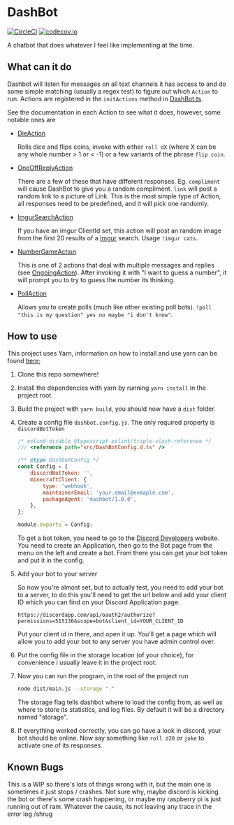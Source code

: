 # DashBot

[![CircleCI](https://circleci.com/gh/aNickzz/DashBot.svg?style=svg)](https://circleci.com/gh/aNickzz/DashBot)
[![codecov.io](https://codecov.io/github/aNickzz/DashBot/coverage.svg?branch=master)](https://codecov.io/github/aNickzz/DashBot?branch=master)

A chatbot that does whatever I feel like implementing at the time.

## What can it do

Dashbot will listen for messages on all text channels it has access to and do some simple matching (usually a regex test) to figure out which `Action` to run. Actions are registered in the `initActions` method in [DashBot.ts](src/DashBot.ts).

See the documentation in each Action to see what it does, however, some notable ones are

-   [DieAction](src/Actions/DieAction.ts)

    Rolls dice and flips coins, invoke with either `roll dX` (where X can be any whole number > 1 or < -1) or a few variants of the phrase `flip coin`.

-   [OneOffReplyAction](src/Actions/OneOffReplyAction.ts)

    There are a few of these that have different responses. Eg. `compliment` will cause DashBot to give you a random compliment. `link` will post a random link to a picture of Link. This is the most simple type of Action, all responses need to be predefined, and it will pick one randomly.

-   [ImgurSearchAction](src/Actions/ImgurSearchAction.ts)

    If you have an imgur ClientId set, this action will post an random image from the first 20 results of a [Imgur](https://imgur.com) search. Usage `!imgur cats`.

-   [NumberGameAction](src/Actions/NumberGameAction.ts)

    This is one of 2 actions that deal with multiple messages and replies (see [OngoingAction](src/Actions/OngoingAction.ts)). After invoking it with "I want to guess a number", it will prompt you to try to guess the number its thinking.

-   [PollAction](src/Actions/PollAction.ts)

    Allows you to create polls (much like other existing poll bots). `!poll "this is my question" yes no maybe "i don't know"`.

## How to use

This project uses Yarn, information on how to install and use yarn can be found [here](https://classic.yarnpkg.com/en/docs/getting-started/);

1. Clone this repo somewhere!
2. Install the dependencies with yarn by running `yarn install` in the project root.
3. Build the project with `yarn build`, you should now have a `dist` folder.
4. Create a config file `dashbot.config.js`. The only required property is `discordBotToken`

    ```javascript
    /* eslint-disable @typescript-eslint/triple-slash-reference */
    /// <reference path="src/DashBotConfig.d.ts" />

    /** @type DashbotConfig */
    const Config = {
    	discordBotToken: '',
    	minecraftClient: {
    		type: 'webhook',
    		maintainerEmail: 'your.email@exmaple.com',
    		packageAgent: 'dashbot/1.0.0',
    	},
    };

    module.exports = Config;
    ```

    To get a bot token, you need to go to the [Discord Developers](https://discordapp.com/developers/applications) website. You need to create an Application, then go to the Bot page from the menu on the left and create a bot. From there you can get your bot token and put it in the config.

5. Add your bot to your server

    So now you're almost set, but to actually test, you need to add your bot to a server, to do this you'll need to get the url below and add your client ID which you can find on your Discord Application page.

    `https://discordapp.com/api/oauth2/authorize?permissions=515136&scope=bot&client_id=YOUR_CLIENT_ID`

    Put your client id in there, and open it up. You'll get a page which will allow you to add your bot to any server you have admin control over.

6. Put the config file in the storage location (of your choice), for convenience i usually leave it in the project root.
7. Now you can run the program, in the root of the project run

    ```bash
    node dist/main.js --storage "."
    ```

    The storage flag tells dashbot where to load the config from, as well as where to store its statistics, and log files. By default it will be a directory named "storage".

8. If everything worked correctly, you can go have a look in discord, your bot should be online. Now say something like `roll d20` or `joke` to activate one of its responses.

## Known Bugs

This is a WIP so there's lots of things wrong with it, but the main one is sometimes it just stops / crashes. Not sure why, maybe discord is kicking the bot or there's some crash happening, or maybe my raspberry pi is just running out of ram. Whatever the cause, its not leaving any trace in the error log /shrug
